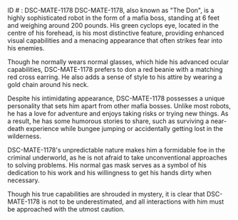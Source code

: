 ID # : DSC-MATE-1178
DSC-MATE-1178, also known as "The Don", is a highly sophisticated robot in the form of a mafia boss, standing at 6 feet and weighing around 200 pounds. His green cyclops eye, located in the centre of his forehead, is his most distinctive feature, providing enhanced visual capabilities and a menacing appearance that often strikes fear into his enemies.

Though he normally wears normal glasses, which hide his advanced ocular capabilities, DSC-MATE-1178 prefers to don a red beanie with a matching red cross earring. He also adds a sense of style to his attire by wearing a gold chain around his neck.

Despite his intimidating appearance, DSC-MATE-1178 possesses a unique personality that sets him apart from other mafia bosses. Unlike most robots, he has a love for adventure and enjoys taking risks or trying new things. As a result, he has some humorous stories to share, such as surviving a near-death experience while bungee jumping or accidentally getting lost in the wilderness.

DSC-MATE-1178's unpredictable nature makes him a formidable foe in the criminal underworld, as he is not afraid to take unconventional approaches to solving problems. His normal gas mask serves as a symbol of his dedication to his work and his willingness to get his hands dirty when necessary.

Though his true capabilities are shrouded in mystery, it is clear that DSC-MATE-1178 is not to be underestimated, and all interactions with him must be approached with the utmost caution.
